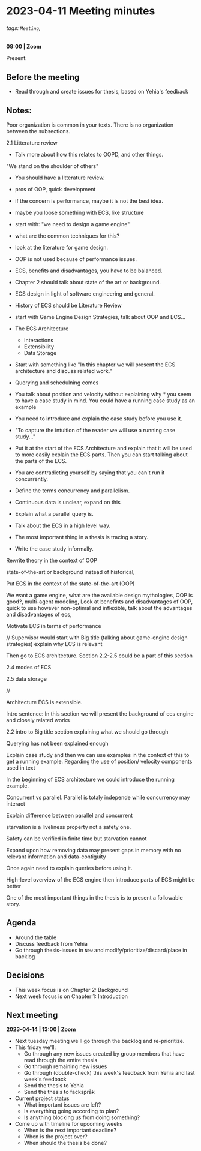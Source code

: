 # 2023-04-11 Meeting minutes
###### tags: `Meeting`,
**09:00 | Zoom**

Present:

## Before the meeting
* Read through and create issues for thesis, based on Yehia's feedback

## Notes:

Poor organization is common in your texts. There is no organization between the subsections.

2.1 Litterature review
* Talk more about how this relates to OOPD, and other things.

"We stand on the shoulder of others"
* You should have a litterature review.

* pros of OOP, quick development
* if the concern is performance, maybe it is not the best idea.
* maybe you loose something with ECS, like structure

* start with: "we need to design a game engine"
* what are the common techniques for this?
* look at the literature for game design.
* OOP is not used because of performance issues.
* ECS, benefits and disadvantages, you have to be balanced.
* Chapter 2 should talk about state of the art or background.
* ECS design in light of software engineering and general.
* History of ECS should be Literature Review
* start with Game Engine Design Strategies, talk about OOP and ECS...
* The ECS Architecture
  * Interactions
  * Extensibility
  * Data Storage
* Start with something like "In this chapter we will present the ECS architecture and discuss related work."

* Querying and schedulning comes
* You talk about position and velocity without explaining why * you seem to have a case study in mind. You could have a running case study as an example
* You need to introduce and explain the case study before you use it.
* "To capture the intuition of the reader we will use a running case study..."
* Put it at the start of the ECS Architecture and explain that it will be used to more easily explain the ECS parts. Then you can start talking about the parts of the ECS.
* You are contradicting yourself by saying that you can't run it concurrently.
* Define the terms concurrency and parallelism.
* Continuous data is unclear, expand on this
* Explain what a parallel query is.
* Talk about the ECS in a high level way.
* The most important thing in a thesis is tracing a story.
* Write the case study informally.

Rewrite theory in the context of OOP

state-of-the-art or background instead of historical,

Put ECS in the context of the state-of-the-art (OOP)

We want a game engine, what are the available design mythologies, OOP is good?, multi-agent modeling, Look at benefints and disadvantages of OOP, quick to use however non-optimal and inflexible, talk about the advantages and disadvantages of ecs,

Motivate ECS in terms of performance

//
Supervisor would start with Big title (talking about game-engine design strategies) explain why ECS is relevant

Then go to ECS architecture. Section 2.2-2.5 could be a part of this section

2.4 modes of ECS

2.5 data storage

//

Architecture ECS is extensible.

Intro sentence: In this section we will present the background of ecs engine and closely related works

2.2 intro to Big title section explaining what we should go through

Querying has not been explained enough

Explain case study and then we can use examples in the context of this to get a running example. Regarding the use of position/ velocity components used in text

In the beginning of ECS architecture we could introduce the running example.

Concurrent vs parallel. Parallel is totaly independe while concurrency may interact

Explain difference between parallel and concurrent

starvation is a liveliness property not a safety one.

Safety can be verified in finite time but starvation cannot

Expand upon how removing data may present gaps in memory with no relevant information and data-contiguity

Once again need to explain queries before using it.

High-level overview of the ECS engine then introduce parts of ECS might be better

One of the most important things in the thesis is to present a followable story.


## Agenda
* Around the table
* Discuss feedback from Yehia
* Go through thesis-issues in `New` and modify/prioritize/discard/place in backlog


## Decisions
* This week focus is on Chapter 2: Background
* Next week focus is on Chapter 1: Introduction

## Next meeting

**2023-04-14 | 13:00 | Zoom**

* Next tuesday meeting we'll go through the backlog and re-prioritize.
* This friday we'll:
  * Go through any new issues created by group members that have read through the entire thesis
  * Go through remaining new issues
  * Go through (double-check) this week's feedback from Yehia and last week's feedback
  * Send the thesis to Yehia
  * Send the thesis to fackspråk
* Current project status
  * What important issues are left?
  * Is everything going according to plan?
  * Is anything blocking us from doing something?
* Come up with timeline for upcoming weeks
  * When is the next important deadline?
  * When is the project over?
  * When should the thesis be done?
